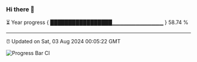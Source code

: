 ### Hi there 👋

⏳ Year progress { █████████████████▁▁▁▁▁▁▁▁▁▁▁▁▁ } 58.74 %

---

⏰ Updated on Sat, 03 Aug 2024 00:05:22 GMT

![Progress Bar CI](https://github.com/liununu/liununu/workflows/Progress%20Bar%20CI/badge.svg)
